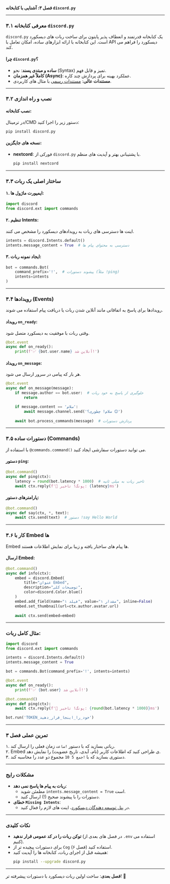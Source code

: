 **فصل ۳: آشنایی با کتابخانه `discord.py`**  

---

### **۳.۱ معرفی کتابخانه `discord.py`**  
`discord.py` یک کتابخانه قدرتمند و انعطاف پذیر پایتون برای ساخت ربات های دیسکورد است. این کتابخانه با ارائه ابزارهای ساده، امکان تعامل با API دیسکورد را فراهم می کند.  

#### **چرا `discord.py`؟**  
- **ساده و مبتدی پسند**: نحو (Syntax) تمیز و قابل فهم.  
- **کاملاً غیر همزمان (Async)**: عملکرد بهینه برای پردازش چند کاره.  
- **مستندات عالی**: [مستندات رسمی](https://discordpy.readthedocs.io/) با مثال های کاربردی.  

---

### **۳.۲ نصب و راه اندازی**  
#### **نصب کتابخانه**:  
در ترمینال/CMD دستور زیر را اجرا کنید:  
```bash
pip install discord.py
```

#### **نسخه های جایگزین**:  
- **nextcord**: فورکی از `discord.py` با پشتیبانی بهتر و آپدیت های منظم.  
  ```bash
  pip install nextcord
  ```

---

### **۳.۳ ساختار اصلی یک ربات**  
#### **۱. ایمپورت ماژول ها**:  
```python
import discord
from discord.ext import commands
```

#### **۲. تنظیم Intents**:  
اینت ها دسترسی های ربات به رویدادهای دیسکورد را مشخص می کنند.  

```python
intents = discord.Intents.default()
intents.message_content = True  # دسترسی به محتوای پیام ها
```

#### **۳. ایجاد نمونه ربات**:  
```python
bot = commands.Bot(
    command_prefix='!',  # پیشوند دستورات (مثلاً !ping)
    intents=intents
)
```

---

### **۳.۴ رویدادها (Events)**  
رویدادها برای پاسخ به اتفاقاتی مانند آنلاین شدن ربات یا دریافت پیام استفاده می شوند.  

#### **رویداد `on_ready`**:  
وقتی ربات با موفقیت به دیسکورد متصل شود.  
```python
@bot.event
async def on_ready():
    print(f'✅ {bot.user.name} آنلاین شد!')
```

#### **رویداد `on_message`**:  
هر بار که پیامی در سرور ارسال می شود.  

```python
@bot.event
async def on_message(message):
    if message.author == bot.user:  # جلوگیری از پاسخ به خود ربات
        return

    if message.content == 'سلام':
        await message.channel.send('سلام! چطوری؟ 😊')
    
    await bot.process_commands(message)  # پردازش دستورات
```

---

### **۳.۵ دستورات ساده (Commands)**  
با استفاده از `@commands.command()` می توانید دستورات سفارشی ایجاد کنید.  

#### **دستور `ping`**:  

```python
@bot.command()
async def ping(ctx):
    latency = round(bot.latency * 1000)  # تاخیر ربات به میلی ثانیه
    await ctx.reply(f'🏓 پونگ! تاخیر: {latency}ms')
```

#### **پارامترهای دستور**:  

```python
@bot.command()
async def say(ctx, *, text):
    await ctx.send(text)  # دستور !say Hello World
```

---

### **۳.۶ کار با Embed ها**  
Embed ها پیام های ساختار یافته و زیبا برای نمایش اطلاعات هستند.  

#### **ارسال Embed**:  

```python
@bot.command()
async def info(ctx):
    embed = discord.Embed(
        title="عنوان Embed",
        description="توضیحات کلی",
        color=discord.Color.blue()
    )
    embed.add_field(name="فیلد ۱", value="مقدار ۱", inline=False)
    embed.set_thumbnail(url=ctx.author.avatar.url)
    
    await ctx.send(embed=embed)
```

---

### **مثال کامل ربات**:  

```python
import discord
from discord.ext import commands

intents = discord.Intents.default()
intents.message_content = True

bot = commands.Bot(command_prefix='!', intents=intents)

@bot.event
async def on_ready():
    print(f'✅ {bot.user} آنلاین شد!')

@bot.command()
async def ping(ctx):
    await ctx.reply(f'🏓 پونگ! تاخیر: {round(bot.latency * 1000)}ms')

bot.run('TOKEN_خود_را_اینجا_قرار_دهید')
```

---

### **تمرین عملی فصل ۳**  
۱. رباتی بسازید که با دستور `!ساعت` زمان فعلی را ارسال کند.  
۲. Embed ی طراحی کنید که اطلاعات کاربر (نام، آیدی، تاریخ عضویت) را نمایش دهد.  
۳. دستوری بسازید که با `!جمع 5 10` مجموع دو عدد را محاسبه کند.  

---

### **مشکلات رایج**  
- **ربات به پیام ها پاسخ نمی دهد**:  
  - مطمئن شوید `intents.message_content = True` است.  
  - دستورات را با پیشوند صحیح (!) ارسال کنید.  
- **خطای `Missing Intents`**:  
  - در [پنل توسعه دهندگان دیسکورد](https://discord.com/developers/applications)، اینت های لازم را فعال کنید.  

---

### **نکات کلیدی**  
- **توکن ربات را در کد عمومی قرار ندهید** (در فصل های بعدی از `.env` استفاده می کنیم).  
- برای دستورات پیچیده تر از `Cog` استفاده کنید (فصل ۶).  
- همیشه قبل از اجرای ربات، کتابخانه ها را آپدیت کنید:  
  ```bash
  pip install --upgrade discord.py
  ```

---

**فصل بعدی**: ساخت اولین ربات دیسکورد با دستورات پیشرفته تر! 🚀
